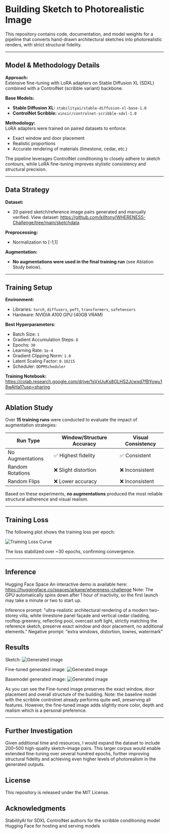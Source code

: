 # Building Sketch to Photorealistic Image

This repository contains code, documentation, and model weights for a pipeline that converts hand-drawn architectural sketches into photorealistic renders, with strict structural fidelity.

---

## Model & Methodology Details

**Approach:**  
Extensive fine-tuning with LoRA adapters on Stable Diffusion XL (SDXL) combined with a ControlNet (scribble variant) backbone.  

**Base Models:**  
- **Stable Diffusion XL:** `stabilityai/stable-diffusion-xl-base-1.0`  
- **ControlNet Scribble:** `xinsir/controlnet-scribble-sdxl-1.0`  

**Methodology:**  
LoRA adapters were trained on paired datasets to enforce:
- Exact window and door placement
- Realistic proportions
- Accurate rendering of materials (limestone, cedar, etc.)

The pipeline leverages ControlNet conditioning to closely adhere to sketch contours, while LoRA fine-tuning improves stylistic consistency and structural precision.

---

## Data Strategy

**Dataset:**
- 20 paired sketch/reference image pairs generated and manually verified. View dataset: https://github.com/killtony/WHERENESS-Challenge/tree/main/sketchdata

**Preprocessing:**
- Normalization to [-1,1]

**Augmentation:**
- **No augmentations were used in the final training run** (see Ablation Study below).

---

## Training Setup

**Environment:**
- Libraries: `torch`, `diffusers`, `peft`, `transformers`, `safetensors`
- Hardware: NVIDIA A100 GPU (40GB VRAM)

**Best Hyperparameters:**
- Batch Size: `1`
- Gradient Accumulation Steps: `8`
- Epochs: `30`
- Learning Rate: `1e-4`
- Gradient Clipping Norm: `1.0`
- Latent Scaling Factor: `0.18215`
- Scheduler: `DDPMScheduler`

**Training Notebook:**
https://colab.research.google.com/drive/1sVxUuKs8GLHS2Jcwxd7fBYowu18wAHa1?usp=sharing

---

## Ablation Study

Over **15 training runs** were conducted to evaluate the impact of augmentation strategies:

| Run Type                  | Window/Structure Accuracy | Visual Consistency |
|---------------------------|---------------------------|---------------------|
| No Augmentations          | ✅ Highest fidelity       | ✅ Consistent       |
| Random Rotations          | ❌ Slight distortion      | ❌ Inconsistent     |
| Random Flips              | ❌ Lower accuracy         | ❌ Inconsistent     |

Based on these experiments, **no augmentations** produced the most reliable structural adherence and visual realism.

---

## Training Loss

The following plot shows the training loss per epoch:

![Training Loss Curve](https://github.com/killtony/WHERENESS-Challenge/blob/main/training-loss-curve.png?raw=true)

The loss stabilized over ~30 epochs, confirming convergence.

---

## Inference

Hugging Face Space
An interactive demo is available here:
https://huggingface.co/spaces/arkane/whereness-challenge
Note: The GPU automatically spins down after 1 hour of inactivity, so the first launch may take a minute or two to start up.

Inference prompt:
"ultra-realistic architectural rendering of a modern two-storey villa, white limestone panel façade and vertical cedar cladding, rooftop greenery, reflecting pool, overcast soft light, strictly matching the reference sketch, preserve exact window and door placement, no additional elements."
Negative prompt: "extra windows, distortion, lowres, watermark"

## Results

Sketch: 
![Generated image](https://github.com/killtony/WHERENESS-Challenge/blob/main/images/example-sketch.png?raw=true)


Fine-tuned generated image:
![Generated image](https://github.com/killtony/WHERENESS-Challenge/blob/main/images/finetune-image.png?raw=true)


Basemodel generated image:
![Generated image](https://github.com/killtony/WHERENESS-Challenge/blob/main/images/baseline-image.png?raw=true)


As you can see the Fine-tuned image preserves the exact window, door placement and overall structure of the building.
Note: the baseline model with the scribble controlnet already performs quite well, preserving all features. However, the fine-tuned image adds slightly more color, depth and realism which is a personal preference. 

---

## Further Investigation

Given additional time and resources, I would expand the dataset to include 200–500 high-quality sketch–image pairs. This larger corpus would enable extended fine-tuning over several hundred epochs, further improving structural fidelity and achieving even higher levels of photorealism in the generated outputs.

## License
This repository is released under the MIT License.

## Acknowledgments
StabilityAI for SDXL
ControlNet authors for the scribble conditioning model
Hugging Face for hosting and serving models
